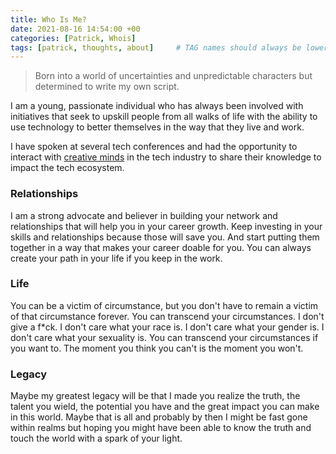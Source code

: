 ```yaml
---
title: Who Is Me?
date: 2021-08-16 14:54:00 +00
categories: [Patrick, Whois]
tags: [patrick, thoughts, about]     # TAG names should always be lowercase
---
```


> Born into a world of uncertainties and 
> unpredictable characters but determined 
> to write my own script. 

I am a young, passionate individual who has always been involved with initiatives that seek to upskill people from all walks of life with the ability to use technology to better themselves in the way that they live and work. 

I have spoken at several tech conferences and had the opportunity to interact with [creative minds](https://youtube.com/channel/UCsAjtT-RYQRtMngsTGLxS2Q) in the tech industry to share their knowledge to impact the tech ecosystem.

### Relationships
I am a strong advocate and believer in building your network and relationships that will help you in your career growth.
Keep investing in your skills and relationships because those will save you. And start putting them together in a way that makes your career doable for you. You can always create your path in your life if you keep in the work.

### Life
You can be a victim of circumstance, but you don't have to remain a victim of that circumstance forever. You can transcend your circumstances. I don't give a f*ck. I don't care what your race is. I don't care what your gender is. I don't care what your sexuality is. You can transcend your circumstances if you want to. The moment you think you can't is the moment you won't. 

### Legacy
Maybe my greatest legacy will be that I made you realize the truth, the talent you wield, the potential you have and the great impact you can make in this world. Maybe that is all and probably by then I might be fast gone within realms but hoping you might have been able to know the truth and touch the world with a spark of your light.
